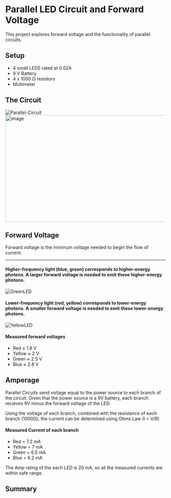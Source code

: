 # Parallel LED Circuit and Forward Voltage
This project explores forward voltage and the functionality of parallel circuits.

## Setup
* 4 small LEDS rated at 0.02A
* 9 V Battery
* 4 x 1000 Ω resistors
* Multimeter

## The Circuit
![Parallel-Circuit](https://github.com/user-attachments/assets/1f92e7cd-8548-4d49-bce9-434f5014572d)
<img width="736" height="336" alt="image" src="https://github.com/user-attachments/assets/ce25fedc-557d-4670-989f-73ed31cced24" />

## Forward Voltage
Forward voltage is the minimum voltage needed to begin the flow of current.

--- 

#### Higher-frequency light (blue, green) corresponds to higher-energy photons. A larger forward voltage is needed to emit these higher-energy photons.
![GreenLED](https://github.com/user-attachments/assets/da359e6f-9024-4d2a-9afc-1f5160e758df)

#### Lower-frequency light (red, yellow) corresponds to lower-energy photons. A smaller forward voltage is needed to emit these lower-energy photons.
![YellowLED](https://github.com/user-attachments/assets/1448bc86-52fc-4c75-b27c-1d8c9f4d04dc)

#### Measured forward voltages
* Red ≈ 1.8 V
* Yellow ≈ 2 V
* Green ≈ 2.5 V
* Blue ≈ 2.8 V

## Amperage
Parallel Circuits send voltage equal to the power source to each branch of the circuit. Given that the power source is a 9V battery, each branch recieves 9V minus the forward voltage of the LED.

Using the voltage of each branch, combined with the resistance of each branch (1000Ω), the current can be determined using Ohms Law (I = V/R)

#### Measured Current of each branch
* Red = 7.2 mA
* Yellow = 7 mA
* Green = 6.5 mA
* Blue = 6.2 mA

The Amp rating of the each LED is 20 mA, so all the measured currents are within safe range.


## Summary

